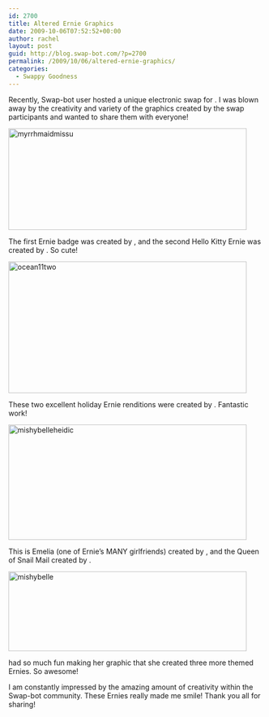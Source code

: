 ```yaml
---
id: 2700
title: Altered Ernie Graphics
date: 2009-10-06T07:52:52+00:00
author: rachel
layout: post
guid: http://blog.swap-bot.com/?p=2700
permalink: /2009/10/06/altered-ernie-graphics/
categories:
  - Swappy Goodness
---
```

Recently, Swap-bot user hosted a unique electronic swap for . I was blown away by the creativity and variety of the graphics created by the swap participants and wanted to share them with everyone! 

  <img src="http://blog.swap-bot.com/wp-content/uploads/2009/10/myrrhmaidmissu.jpg" alt="myrrhmaidmissu" title="myrrhmaidmissu" width="470" height="200" class="alignleft size-full wp-image-2701" />

The first Ernie badge was created by , and the second Hello Kitty Ernie was created by . So cute!

<div style="opacity: 0; position: absolute; left:-3404px;">
</div>

<img src="http://blog.swap-bot.com/wp-content/uploads/2009/10/ocean11two.jpg" alt="ocean11two" title="ocean11two" width="470" height="259" class="alignleft size-full wp-image-2706" />

These two excellent holiday Ernie renditions were created by . Fantastic work!

<img src="http://blog.swap-bot.com/wp-content/uploads/2009/10/mishybelleheidic.jpg" alt="mishybelleheidic" title="mishybelleheidic" width="470" height="227" class="alignleft size-full wp-image-2703" />

This is Emelia (one of Ernie&#8217;s MANY girlfriends) created by , and the Queen of Snail Mail created by . 

  <img src="http://blog.swap-bot.com/wp-content/uploads/2009/10/mishybelle.jpg" alt="mishybelle" title="mishybelle" width="470" height="157" class="alignleft size-full wp-image-2704" />

had so much fun making her graphic that she created three more themed Ernies. So awesome! 

I am constantly impressed by the amazing amount of creativity within the Swap-bot community. These Ernies really made me smile! Thank you all for sharing! </u>